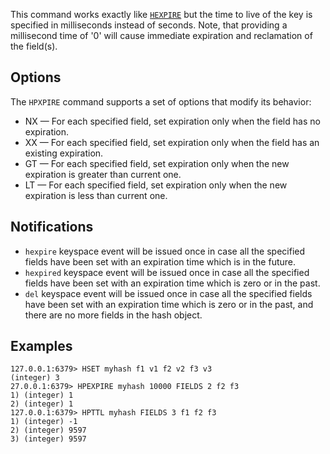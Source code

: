 This command works exactly like [`HEXPIRE`](hexpire.md) but the time to live of the key is
specified in milliseconds instead of seconds.
Note, that providing a millisecond time of '0' will cause immediate expiration and reclamation of the field(s).

## Options

The `HPXPIRE` command supports a set of options that modify its behavior:

* NX — For each specified field, set expiration only when the field has no expiration.
* XX — For each specified field, set expiration only when the field has an existing expiration.
* GT — For each specified field, set expiration only when the new expiration is greater than current one.
* LT — For each specified field, set expiration only when the new expiration is less than current one.

## Notifications

* `hexpire` keyspace event will be issued once in case all the specified fields have been set with an expiration time which is in the future.
* `hexpired` keyspace event will be issued once in case all the specified fields have been set with an expiration time which is zero or in the past.
* `del` keyspace event will be issued once in case all the specified fields have been set with an expiration time which is zero or in the past, 
  and there are no more fields in the hash object.

## Examples

```
127.0.0.1:6379> HSET myhash f1 v1 f2 v2 f3 v3
(integer) 3
27.0.0.1:6379> HPEXPIRE myhash 10000 FIELDS 2 f2 f3
1) (integer) 1
2) (integer) 1
127.0.0.1:6379> HPTTL myhash FIELDS 3 f1 f2 f3
1) (integer) -1
2) (integer) 9597
3) (integer) 9597
```
